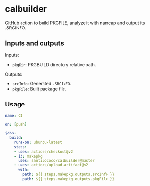 # calbuilder
GitHub action to build PKGFILE, analyze it with namcap and output its .SRCINFO.

## Inputs and outputs
Inputs:
* `pkgDir`: PKGBUILD directory relative path.

Outputs:
* `srcInfo`: Generated `.SRCINFO`.
* `pkgFile`: Built package file.

## Usage
```yaml
name: CI

on: [push]

jobs:
  build:
    runs-on: ubuntu-latest
    steps:
    - uses: actions/checkout@v2
    - id: makepkg
      uses: santilococo/calbuilder@master
    - uses: actions/upload-artifact@v2
      with:
        path: ${{ steps.makepkg.outputs.srcInfo }}
        path: ${{ steps.makepkg.outputs.pkgFile }}
```
